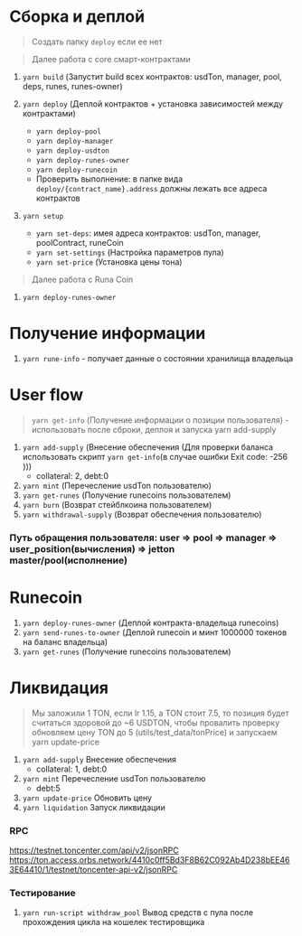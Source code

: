 # Сборка и деплой

> Создать папку `deploy` если ее нет

> Далее работа с core смарт-контрактами

1. `yarn build` (Запустит build всех контрактов: usdTon, manager, pool, deps, runes, runes-owner)

2. `yarn deploy` (Деплой контрактов + установка зависимостей между контрактами)

    - `yarn deploy-pool`
    - `yarn deploy-manager`
    - `yarn deploy-usdton`
    - `yarn deploy-runes-owner`
    - `yarn deploy-runecoin`
    - Проверить выполнение: в папке вида `deploy/{contract_name}.address` должны лежать все адреса контрактов

3. `yarn setup`
    - `yarn set-deps`: имея адреса контрактов: usdTon, manager, poolContract, runeCoin
    - `yarn set-settings` (Настройка параметров пула)
    - `yarn set-price` (Установка цены тона)

> Далее работа с Runa Coin

1. `yarn deploy-runes-owner`

# Получение информации

1. `yarn rune-info` - получает данные о состоянии хранилища владельца

# User flow

> `yarn get-info` (Получение информации о позиции пользователя) - использовать после сброки, деплоя и запуска yarn add-supply

1. `yarn add-supply` (Внесение обеспечения (Для проверки баланса использовать скрипт `yarn get-info`(в случае ошибки Exit code: -256 )))
    - collateral: 2, debt:0
2. `yarn mint` (Перечесление usdTon пользователю)
3. `yarn get-runes` (Получение runecoins пользователем)
4. `yarn burn` (Возврат стейблкоина пользователем)
5. `yarn withdrawal-supply` (Возврат обеспечения пользователю)

### Путь обращения пользователя: **user => pool => manager => user_position(вычисления) => jetton master/pool(исполнение)**

# Runecoin

1. `yarn deploy-runes-owner` (Деплой контракта-владельца runecoins)
2. `yarn send-runes-to-owner` (Деплой runecoin и минт 1000000 токенов на баланс владельца)
3. `yarn get-runes` (Получение runecoins пользователем)

# Ликвидация

> Мы заложили 1 TON, если lr 1.15, а TON стоит 7.5, то позиция будет считаться здоровой до ~6 USDTON, чтобы провалить проверку обновляем цену TON до 5 (utils/test_data/tonPrice) и запускаем yarn update-price

1. `yarn add-supply` Внесение обеспечения
    - collateral: 1, debt:0
2. `yarn mint` Перечесление usdTon пользователю
    - debt:5
3. `yarn update-price` Обновить цену
4. `yarn liquidation` Запуск ликвидации

### RPC

https://testnet.toncenter.com/api/v2/jsonRPC
https://ton.access.orbs.network/4410c0ff5Bd3F8B62C092Ab4D238bEE463E64410/1/testnet/toncenter-api-v2/jsonRPC

### Тестирование

1. `yarn run-script withdraw_pool` Вывод средств с пула после прохождения цикла на кошелек тестировщика

